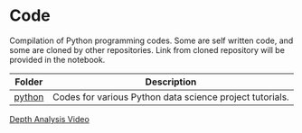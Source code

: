# Code
Compilation of Python programming codes. Some are self written code, and some are cloned by other repositories. Link from cloned repository will be provided in the notebook.

Folder | Description
---|---
[python]() | Codes for various Python data science project tutorials.


[Depth Analysis Video](https://www.youtube.com/watch?v=7yP_iX-P2V0&ab_channel=CVSSPResearch)
